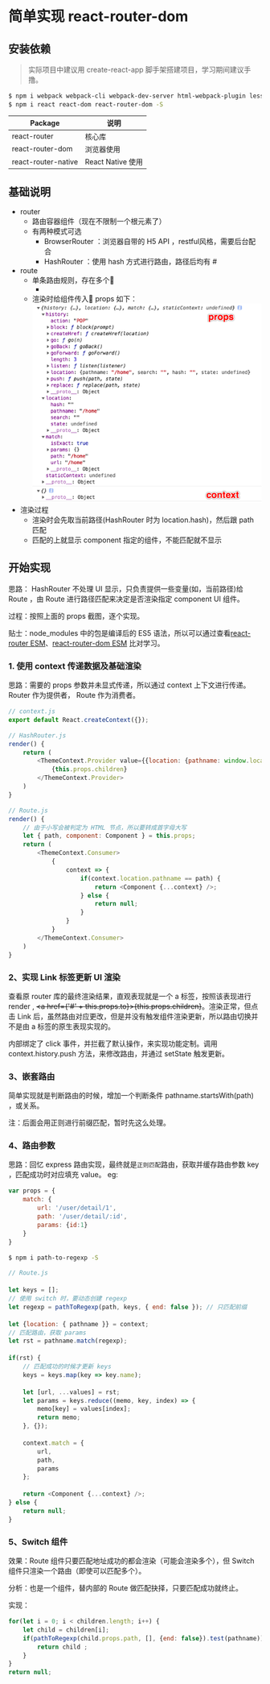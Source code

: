 # 简单实现 react-router-dom 

## 安装依赖

> 实际项目中建议用 create-react-app 脚手架搭建项目，学习期间建议手撸。

```bash
$ npm i webpack webpack-cli webpack-dev-server html-webpack-plugin less less-loader css-loader style-loader babel-loader @babel/core @babel/preset-env @babel/preset-react -D
$ npm i react react-dom react-router-dom -S
```

Package | 说明
-- | --
react-router | 核心库
react-router-dom | 浏览器使用
react-router-native | React Native 使用

## 基础说明

- router 
    - 路由容器组件（现在不限制一个根元素了）
    - 有两种模式可选
        - BrowserRouter ：浏览器自带的 H5 API ，restful风格，需要后台配合
        - HashRouter ：使用 hash 方式进行路由，路径后均有 # 
- route 
    - 单条路由规则，存在多个
        - <Route path="/" component={Home}>
    - 渲染时给组件传入 props 如下：
        <img src="./images/react-router-props.png">
- 渲染过程
    - 渲染时会先取当前路径(HashRouter 时为 location.hash)，然后跟 path 匹配
    - 匹配的上就显示 component 指定的组件，不能匹配就不显示

## 开始实现

思路： HashRouter 不处理 UI 显示，只负责提供一些变量(如，当前路径)给 Route ，由 Route 进行路径匹配来决定是否渲染指定 component UI 组件。

过程：按照上面的 props 截图，逐个实现。

贴士：node_modules 中的包是编译后的 ES5 语法，所以可以通过查看[react-router ESM](https://github.com/ReactTraining/react-router/tree/master/packages/react-router/modules)、[react-router-dom ESM](https://github.com/ReactTraining/react-router/tree/master/packages/react-router-dom/modules) 比对学习。

### 1. 使用 context 传递数据及基础渲染

思路：需要的 props 参数并未显式传递，所以通过 context 上下文进行传递。 Router 作为提供者， Route 作为消费者。

```javascript
// context.js
export default React.createContext({});
```

```javascript
// HashRouter.js
render() {
    return (
        <ThemeContext.Provider value={{location: {pathname: window.location.hash.slice(1)}}}>
            {this.props.children}
        </ThemeContext.Provider>
    )
}
```

```javascript
// Route.js
render() {
    // 由于小写会被判定为 HTML 节点，所以要转成首字母大写
    let { path, component: Component } = this.props;
    return (
        <ThemeContext.Consumer>
            {
                context => {
                    if(context.location.pathname == path) {
                        return <Component {...context} />;
                    } else {
                        return null;
                    }
                }
            }
        </ThemeContext.Consumer>
    )
}
```

### 2、实现 Link 标签更新 UI 渲染

查看原 router 库的最终渲染结果，直观表现就是一个 a 标签，按照该表现进行 render , ~~<a href={'#' + this.props.to}>{this.props.children}</a>~~。渲染正常，但点击 Link 后，虽然路由对应更改，但是并没有触发组件渲染更新，所以路由切换并不是由 a 标签的原生表现实现的。

内部绑定了 click 事件，并拦截了默认操作，来实现功能定制。调用 context.history.push 方法，来修改路由，并通过 setState 触发更新。

### 3、嵌套路由

简单实现就是判断路由的时候，增加一个判断条件 pathname.startsWith(path) ，或关系。

注：后面会用正则进行前缀匹配，暂时先这么处理。

### 4、路由参数

思路：回忆 express 路由实现，最终就是`正则匹配`路由，获取并缓存路由参数 key ，匹配成功时对应填充 value。
eg:
```javascript
var props = {
    match: {
        url: '/user/detail/1',
        path: '/user/detail/:id',
        params: {id:1}
    }
}
```

```bash
$ npm i path-to-regexp -S
```

```javascript
// Route.js

let keys = [];
// 使用 switch 时，要动态创建 regexp
let regexp = pathToRegexp(path, keys, { end: false }); // 只匹配前缀

let {location: { pathname }} = context;
// 匹配路由，获取 params 
let rst = pathname.match(regexp);

if(rst) {
    // 匹配成功的时候才更新 keys
    keys = keys.map(key => key.name);

    let [url, ...values] = rst;
    let params = keys.reduce((memo, key, index) => {
        memo[key] = values[index];
        return memo;
    }, {});
    
    context.match = {
        url,
        path,
        params
    };

    return <Component {...context} />;
} else {
    return null;
}
```

### 5、Switch 组件

效果：Route 组件只要匹配地址成功的都会渲染（可能会渲染多个），但 Switch 组件只渲染一个路由（即使可以匹配多个）。

分析：也是一个组件，替内部的 Route 做匹配抉择，只要匹配成功就终止。

实现：
```javascript
for(let i = 0; i < children.length; i++) {
    let child = children[i];
    if(pathToRegexp(child.props.path, [], {end: false}).test(pathname)) {
        return child ;
    }
}
return null;
```
